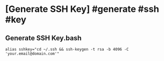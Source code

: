 # [Generate SSH Key] #generate #ssh #key

## Generate SSH Key.bash

```shell
alias sshkey="cd ~/.ssh && ssh-keygen -t rsa -b 4096 -C 'your.email@domain.com'"
```

